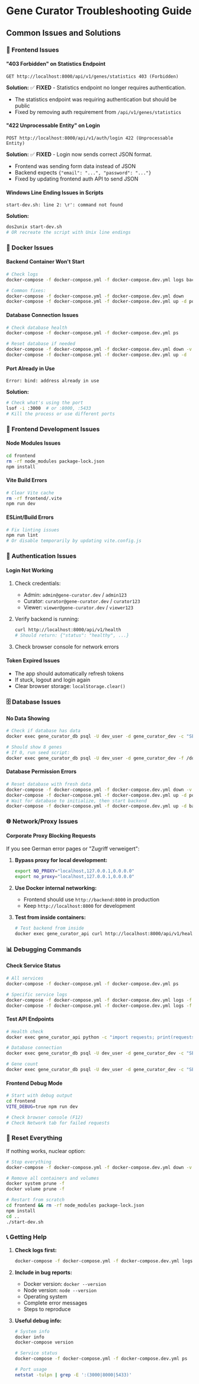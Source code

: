 # Gene Curator Troubleshooting Guide

## Common Issues and Solutions

### 🚨 Frontend Issues

#### **"403 Forbidden" on Statistics Endpoint**
```
GET http://localhost:8000/api/v1/genes/statistics 403 (Forbidden)
```

**Solution:** ✅ **FIXED** - Statistics endpoint no longer requires authentication.
- The statistics endpoint was requiring authentication but should be public
- Fixed by removing auth requirement from `/api/v1/genes/statistics`

#### **"422 Unprocessable Entity" on Login**
```
POST http://localhost:8000/api/v1/auth/login 422 (Unprocessable Entity)
```

**Solution:** ✅ **FIXED** - Login now sends correct JSON format.
- Frontend was sending form data instead of JSON
- Backend expects `{"email": "...", "password": "..."}`
- Fixed by updating frontend auth API to send JSON

#### **Windows Line Ending Issues in Scripts**
```
start-dev.sh: line 2: \r': command not found
```

**Solution:**
```bash
dos2unix start-dev.sh
# OR recreate the script with Unix line endings
```

### 🐳 Docker Issues

#### **Backend Container Won't Start**
```bash
# Check logs
docker-compose -f docker-compose.yml -f docker-compose.dev.yml logs backend

# Common fixes:
docker-compose -f docker-compose.yml -f docker-compose.dev.yml down
docker-compose -f docker-compose.yml -f docker-compose.dev.yml up -d postgres backend
```

#### **Database Connection Issues**
```bash
# Check database health
docker-compose -f docker-compose.yml -f docker-compose.dev.yml ps

# Reset database if needed
docker-compose -f docker-compose.yml -f docker-compose.dev.yml down -v
docker-compose -f docker-compose.yml -f docker-compose.dev.yml up -d
```

#### **Port Already in Use**
```
Error: bind: address already in use
```

**Solution:**
```bash
# Check what's using the port
lsof -i :3000  # or :8000, :5433
# Kill the process or use different ports
```

### 🔧 Frontend Development Issues

#### **Node Modules Issues**
```bash
cd frontend
rm -rf node_modules package-lock.json
npm install
```

#### **Vite Build Errors**
```bash
# Clear Vite cache
rm -rf frontend/.vite
npm run dev
```

#### **ESLint/Build Errors**
```bash
# Fix linting issues
npm run lint
# Or disable temporarily by updating vite.config.js
```

### 🔑 Authentication Issues

#### **Login Not Working**
1. Check credentials:
   - Admin: `admin@gene-curator.dev` / `admin123`
   - Curator: `curator@gene-curator.dev` / `curator123`
   - Viewer: `viewer@gene-curator.dev` / `viewer123`

2. Verify backend is running:
   ```bash
   curl http://localhost:8000/api/v1/health
   # Should return: {"status": "healthy", ...}
   ```

3. Check browser console for network errors

#### **Token Expired Issues**
- The app should automatically refresh tokens
- If stuck, logout and login again
- Clear browser storage: `localStorage.clear()`

### 🗄️ Database Issues

#### **No Data Showing**
```bash
# Check if database has data
docker exec gene_curator_db psql -U dev_user -d gene_curator_dev -c "SELECT COUNT(*) FROM genes;"

# Should show 8 genes
# If 0, run seed script:
docker exec gene_curator_db psql -U dev_user -d gene_curator_dev -f /docker-entrypoint-initdb.d/003_seed_data.sql
```

#### **Database Permission Errors**
```bash
# Reset database with fresh data
docker-compose -f docker-compose.yml -f docker-compose.dev.yml down -v
docker-compose -f docker-compose.yml -f docker-compose.dev.yml up -d postgres
# Wait for database to initialize, then start backend
docker-compose -f docker-compose.yml -f docker-compose.dev.yml up -d backend
```

### 🌐 Network/Proxy Issues

#### **Corporate Proxy Blocking Requests**
If you see German error pages or "Zugriff verweigert":

1. **Bypass proxy for local development:**
   ```bash
   export NO_PROXY="localhost,127.0.0.1,0.0.0.0"
   export no_proxy="localhost,127.0.0.1,0.0.0.0"
   ```

2. **Use Docker internal networking:**
   - Frontend should use `http://backend:8000` in production
   - Keep `http://localhost:8000` for development

3. **Test from inside containers:**
   ```bash
   # Test backend from inside
   docker exec gene_curator_api curl http://localhost:8000/api/v1/health
   ```

### 📊 Debugging Commands

#### **Check Service Status**
```bash
# All services
docker-compose -f docker-compose.yml -f docker-compose.dev.yml ps

# Specific service logs
docker-compose -f docker-compose.yml -f docker-compose.dev.yml logs -f backend
docker-compose -f docker-compose.yml -f docker-compose.dev.yml logs -f postgres
```

#### **Test API Endpoints**
```bash
# Health check
docker exec gene_curator_api python -c "import requests; print(requests.get('http://localhost:8000/api/v1/health').json())"

# Database connection
docker exec gene_curator_db psql -U dev_user -d gene_curator_dev -c "SELECT version();"

# Gene count
docker exec gene_curator_db psql -U dev_user -d gene_curator_dev -c "SELECT COUNT(*) FROM genes;"
```

#### **Frontend Debug Mode**
```bash
# Start with debug output
cd frontend
VITE_DEBUG=true npm run dev

# Check browser console (F12)
# Check Network tab for failed requests
```

### 🔄 Reset Everything

If nothing works, nuclear option:

```bash
# Stop everything
docker-compose -f docker-compose.yml -f docker-compose.dev.yml down -v

# Remove all containers and volumes
docker system prune -f
docker volume prune -f

# Restart from scratch
cd frontend && rm -rf node_modules package-lock.json
npm install
cd ..
./start-dev.sh
```

### 📞 Getting Help

1. **Check logs first:**
   ```bash
   docker-compose -f docker-compose.yml -f docker-compose.dev.yml logs --tail=50
   ```

2. **Include in bug reports:**
   - Docker version: `docker --version`
   - Node version: `node --version`
   - Operating system
   - Complete error messages
   - Steps to reproduce

3. **Useful debug info:**
   ```bash
   # System info
   docker info
   docker-compose version
   
   # Service status
   docker-compose -f docker-compose.yml -f docker-compose.dev.yml ps
   
   # Port usage
   netstat -tulpn | grep -E ':(3000|8000|5433)'
   ```